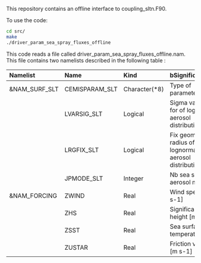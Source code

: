 This repository contains an offline interface to coupling_sltn.F90.

To use the code:
```bash
cd src/
make
./driver_param_sea_spray_fluxes_offline
```

This code reads a file called driver_param_sea_spray_fluxes_offline.nam. This file contains two namelists described in the following table :


| Namelist            | Name             |  Kind | bSignification            |
| :------------------ | :------------------------ | :------------ |  :------------------------ |
| &NAM_SURF_SLT       | CEMISPARAM_SLT            | Character(\*8) | Type of parameterization  |
|                     | LVARSIG_SLT               | Logical | Sigma variable for of lognormal aerosol distributions |
|                     | LRGFIX_SLT                | Logical | Fix geometric radius of lognormal aerosol distributions  |
|                     | JPMODE_SLT                | Integer | Nb sea salt aerosol modes   |
| &NAM_FORCING        | ZWIND                     | Real | Wind speed [m s-1]          |
|                     | ZHS                       | Real | Significant wave height [m] |
|                     | ZSST                      | Real | Sea surface temperature [K] |
|                     | ZUSTAR                    | Real | Friction velocity [m s-1]   |
